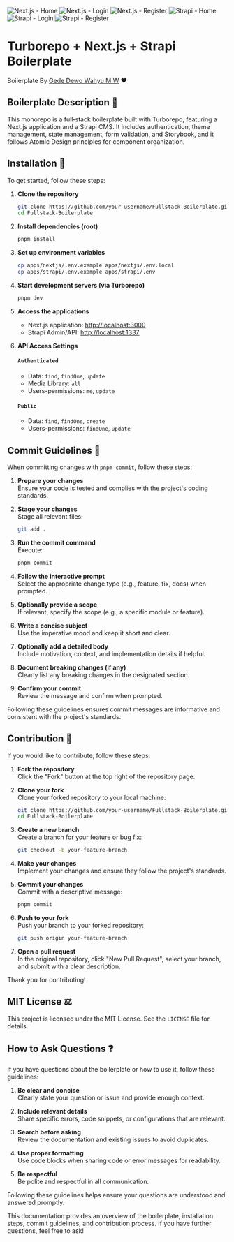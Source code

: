 ![Next.js - Home](public/project/1.png)
![Next.js - Login](public/project/2.png)
![Next.js - Register](public/project/3.png)
![Strapi - Home](public/project/4.png)
![Strapi - Login](public/project/5.png)
![Strapi - Register](public/project/6.png)

# Turborepo + Next.js + Strapi Boilerplate

Boilerplate By [Gede Dewo Wahyu M.W](https://github.com/gdwmw) ❤️

## Boilerplate Description 📖

This monorepo is a full‑stack boilerplate built with Turborepo, featuring a Next.js application and a Strapi CMS. It includes authentication, theme management, state management, form validation, and Storybook, and it follows Atomic Design principles for component organization.

## Installation 🚀

To get started, follow these steps:

1. **Clone the repository**

   ```bash
   git clone https://github.com/your-username/Fullstack-Boilerplate.git
   cd Fullstack-Boilerplate
   ```

2. **Install dependencies (root)**

   ```bash
   pnpm install
   ```

3. **Set up environment variables**

   ```bash
   cp apps/nextjs/.env.example apps/nextjs/.env.local
   cp apps/strapi/.env.example apps/strapi/.env
   ```

4. **Start development servers (via Turborepo)**

   ```bash
   pnpm dev
   ```

5. **Access the applications**
   - Next.js application: [http://localhost:3000](http://localhost:3000)
   - Strapi Admin/API: [http://localhost:1337](http://localhost:1337)

6. **API Access Settings**

   #### `Authenticated`
   - Data: `find`, `findOne`, `update`
   - Media Library: `all`
   - Users-permissions: `me`, `update`

   #### `Public`
   - Data: `find`, `findOne`, `create`
   - Users-permissions: `findOne`, `update`

## Commit Guidelines 📝

When committing changes with `pnpm commit`, follow these steps:

1. **Prepare your changes**  
   Ensure your code is tested and complies with the project's coding standards.

2. **Stage your changes**  
   Stage all relevant files:

   ```bash
   git add .
   ```

3. **Run the commit command**  
   Execute:

   ```bash
   pnpm commit
   ```

4. **Follow the interactive prompt**  
   Select the appropriate change type (e.g., feature, fix, docs) when prompted.

5. **Optionally provide a scope**  
   If relevant, specify the scope (e.g., a specific module or feature).

6. **Write a concise subject**  
   Use the imperative mood and keep it short and clear.

7. **Optionally add a detailed body**  
   Include motivation, context, and implementation details if helpful.

8. **Document breaking changes (if any)**  
   Clearly list any breaking changes in the designated section.

9. **Confirm your commit**  
   Review the message and confirm when prompted.

Following these guidelines ensures commit messages are informative and consistent with the project's standards.

## Contribution 🤝

If you would like to contribute, follow these steps:

1. **Fork the repository**  
   Click the "Fork" button at the top right of the repository page.

2. **Clone your fork**  
   Clone your forked repository to your local machine:

   ```bash
   git clone https://github.com/your-username/Fullstack-Boilerplate.git
   cd Fullstack-Boilerplate
   ```

3. **Create a new branch**  
   Create a branch for your feature or bug fix:

   ```bash
   git checkout -b your-feature-branch
   ```

4. **Make your changes**  
   Implement your changes and ensure they follow the project's standards.

5. **Commit your changes**  
   Commit with a descriptive message:

   ```bash
   pnpm commit
   ```

6. **Push to your fork**  
   Push your branch to your forked repository:

   ```bash
   git push origin your-feature-branch
   ```

7. **Open a pull request**  
   In the original repository, click "New Pull Request", select your branch, and submit with a clear description.

Thank you for contributing!

## MIT License ⚖️

This project is licensed under the MIT License. See the `LICENSE` file for details.

## How to Ask Questions ❓

If you have questions about the boilerplate or how to use it, follow these guidelines:

1. **Be clear and concise**  
   Clearly state your question or issue and provide enough context.

2. **Include relevant details**  
   Share specific errors, code snippets, or configurations that are relevant.

3. **Search before asking**  
   Review the documentation and existing issues to avoid duplicates.

4. **Use proper formatting**  
   Use code blocks when sharing code or error messages for readability.

5. **Be respectful**  
   Be polite and respectful in all communication.

Following these guidelines helps ensure your questions are understood and answered promptly.

This documentation provides an overview of the boilerplate, installation steps, commit guidelines, and contribution process. If you have further questions, feel free to ask!
